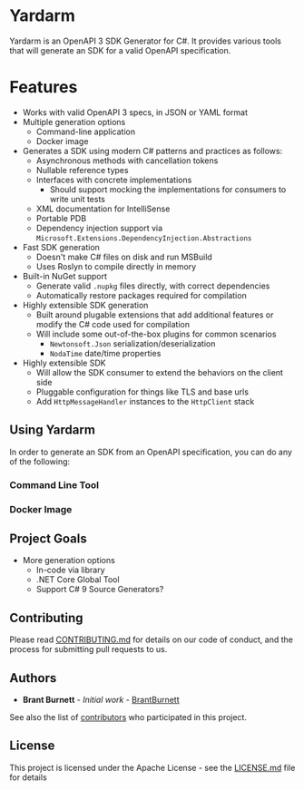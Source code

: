 # Yardarm

Yardarm is an OpenAPI 3 SDK Generator for C#. It provides various tools that will generate an SDK for a valid OpenAPI specification.

# Features

- Works with valid OpenAPI 3 specs, in JSON or YAML format
- Multiple generation options
  - Command-line application
  - Docker image
- Generates a SDK using modern C# patterns and practices as follows:
  - Asynchronous methods with cancellation tokens
  - Nullable reference types
  - Interfaces with concrete implementations
    - Should support mocking the implementations for consumers to write unit tests
  - XML documentation for IntelliSense
  - Portable PDB
  - Dependency injection support via `Microsoft.Extensions.DependencyInjection.Abstractions`
- Fast SDK generation
  - Doesn't make C# files on disk and run MSBuild
  - Uses Roslyn to compile directly in memory
- Built-in NuGet support
  - Generate valid `.nupkg` files directly, with correct dependencies
  - Automatically restore packages required for compilation
- Highly extensible SDK generation
  - Built around plugable extensions that add additional features or modify the C# code used for compilation
  - Will include some out-of-the-box plugins for common scenarios
    - `Newtonsoft.Json` serialization/deserialization
    - `NodaTime` date/time properties
- Highly extensible SDK
  - Will allow the SDK consumer to extend the behaviors on the client side
  - Pluggable configuration for things like TLS and base urls
  - Add `HttpMessageHandler` instances to the `HttpClient` stack

## Using Yardarm

In order to generate an SDK from an OpenAPI specification, you can do any of the following:

### Command Line Tool

### Docker Image

## Project Goals

- More generation options
  - In-code via library
  - .NET Core Global Tool
  - Support C# 9 Source Generators?

## Contributing

Please read [CONTRIBUTING.md](CONTRIBUTING.md) for details on our code of conduct, and the process for submitting pull requests to us.

## Authors

* **Brant Burnett** - *Initial work* - [BrantBurnett](https://github.com/brantburnett)

See also the list of [contributors](https://github.com/CenterEdge/Yardarm/graphs/contributors) who participated in this project.

## License

This project is licensed under the Apache License - see the [LICENSE.md](LICENSE.md) file for details
